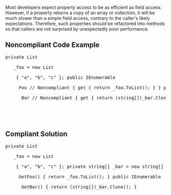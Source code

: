 Most developers expect property access to be as efficient as field access. However, if a property returns a copy of an array or collection, it will
be much slower than a simple field access, contrary to the caller's likely expectations. Therefore, such properties should be refactored into methods
so that callers are not surprised by unexpectedly poor performance.

## Noncompliant Code Example

<pre>
private List
 <string>
   _foo = new List
  <string>
    { "a", "b", "c" }; public IEnumerable
   <string>
     Foo // Noncompliant { get { return _foo.ToList(); } } private string[] _bar = new string[] { "a", "b", "c" }; public IEnumerable
    <string>
      Bar // Noncompliant { get { return (string[])_bar.Clone(); } } 
    </string>
   </string>
  </string>
 </string></pre>

## Compliant Solution

<pre>
private List
 <string>
   _foo = new List
  <string>
    { "a", "b", "c" }; private string[] _bar = new string[] { "a", "b", "c" }; public IEnumerable
   <string>
     GetFoo() { return _foo.ToList(); } public IEnumerable
    <string>
      GetBar() { return (string[])_bar.Clone(); } 
    </string>
   </string>
  </string>
 </string></pre>